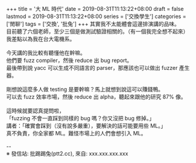 +++
title = '大 ML 時代'
date = 2019-08-31T11:13:22+08:00
draft = false
lastmod = 2019-08-31T11:13:22+08:00
series = ['交換學生']
categories = ['閒聊']
tags = ['交換', '批兔']
+++
其實我不太能體會這邊排演講的品味。<br>
目前聽了六個老師，至少三個是做測試驗證相關的。（有一個我完全想不起來）<br>
我差點以為我在台大電機系。<br>
<br>
今天講的我比較有聽懂他在幹嘛。<br>
他們要 fuzz compiler，然後 reduce 出 bug report。<br>
最後帶到說 yacc 可以生成不同語言的 parser，那應該也可以做出 fuzzer 產生器。<br>
<br>
剛想說這麼多人做 testing 是要幹嘛？馬上就想到說這可以賺錢鴨。<br>
可以去 fuzz 效率市場，然後 reduce 出 alpha，聽起來跟他的研究 87% 像。<br>
<br>
這時候就要認真提問啦，<br>
「fuzzing 不會一直踩到同樣的 bug 嗎？你又沒把 bug 修掉。」<br>
講者：「確實會踩到（沒有說多嚴重），要解決的話可能要用些 ML。」<br>
真不負責，你全家都 ML。難怪市場上的人們會想引入 ML。<br>
<br>
--<br>
※ 發信站: 批踢踢兔(ptt2.cc), 來自: xxx.xxx.xxx.xxx<br>
